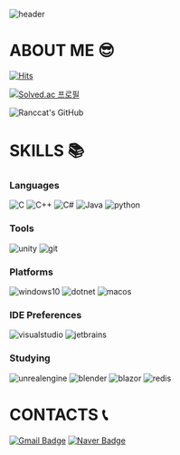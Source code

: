 ![header](https://capsule-render.vercel.app/api?type=waving&theme=tokyonight&height=200&section=header&text=Welcome%20To%20Ranccat's%20Home&fontSize=50&fontAlignY=80)


# ABOUT ME 😎

[![Hits](https://hits.seeyoufarm.com/api/count/incr/badge.svg?url=https%3A%2F%2Fgithub.com%2FRanccat&count_bg=%23747474&title_bg=%23333333&icon=&icon_color=%23E7E7E7&title=Visits&edge_flat=false)](https://hits.seeyoufarm.com)

[![Solved.ac
프로필](http://mazassumnida.wtf/api/v2/generate_badge?boj=wogurjo98)](https://solved.ac/wogurjo98)

![Ranccat's GitHub](https://github-readme-stats.vercel.app/api?username=Ranccat&include_all_commits=true&show_icons=true&theme=cobalt&hide_border=true&allow_private=true)

# SKILLS 📚
### Languages
![C](https://img.shields.io/badge/C-A8B9CC.svg?&style=for-the-badge&logo=c&logoColor=white)
![C++](https://img.shields.io/badge/C++-00599C.svg?&style=for-the-badge&logo=cplusplus&logoColor=white)
![C#](https://img.shields.io/badge/C%23-512BD4.svg?&style=for-the-badge&logo=csharp&logoColor=white)
![Java](https://img.shields.io/badge/java-007396.svg?&style=for-the-badge&logo=java&logoColor=white)
![python](https://img.shields.io/badge/python-3776AB.svg?&style=for-the-badge&logo=python&logoColor=white)

### Tools
![unity](https://img.shields.io/badge/Unity-000000.svg?&style=for-the-badge&logo=unity&logoColor=white)
![git](https://img.shields.io/badge/git-F05032.svg?&style=for-the-badge&logo=git&logoColor=white)

### Platforms
![windows10](https://img.shields.io/badge/Windows-0078D6.svg?&style=for-the-badge&logo=windows10&logoColor=white)
![dotnet](https://img.shields.io/badge/dotNET-512BD4.svg?&style=for-the-badge&logo=dotnet&logoColor=white)
![macos](https://img.shields.io/badge/MAC-000000.svg?&style=for-the-badge&logo=macos&logoColor=white)

### IDE Preferences
![visualstudio](https://img.shields.io/badge/VS-5C2D91.svg?&style=for-the-badge&logo=visualstudio&logoColor=white)
![jetbrains](https://img.shields.io/badge/jetbrains-000000.svg?&style=for-the-badge&logo=jetbrains&logoColor=white)

### Studying
![unrealengine](https://img.shields.io/badge/UE5-0E1128.svg?&style=for-the-badge&logo=unrealengine&logoColor=white)
![blender](https://img.shields.io/badge/Blender-E87D0D.svg?&style=for-the-badge&logo=blender&logoColor=white)
![blazor](https://img.shields.io/badge/blazor-512BD4.svg?&style=for-the-badge&logo=blazor&logoColor=white)
![redis](https://img.shields.io/badge/redis-F07A5B.svg?&style=for-the-badge&logo=redis&logoColor=white)

# CONTACTS 📞
[![Gmail Badge](https://img.shields.io/badge/Gmail-EA4335?style=flat-square&logo=Gmail&logoColor=white&link=mailto:wogurjo98@gmail.com)](mailto:wogurjo98@gmail.com)
[![Naver Badge](https://img.shields.io/badge/Naver-03C75A?style=flat-square&logo=Naver&logoColor=white&link=mailto:jaejho511@naver.com)](mailto:jaejho511@naver.com)
